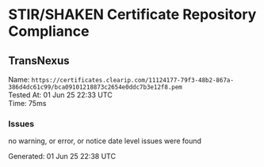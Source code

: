 # STIR/SHAKEN Certificate Repository Compliance

## TransNexus

Name: `https://certificates.clearip.com/11124177-79f3-48b2-867a-386d4dc61c99/bca09101218873c2654e0ddc7b3e12f8.pem`\
Tested At: 01 Jun 25 22:33 UTC\
Time: 75ms

### Issues

no warning, or error, or notice date level issues were found

Generated: 01 Jun 25 22:38 UTC